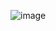![image](https://github.com/AlmSmartDoctor/study-2024-06-advanced-algorithm/assets/108248354/940dc42e-02dd-4189-af16-3d0f88ca94ab)
